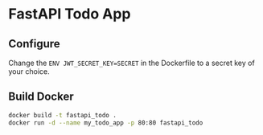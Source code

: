 # FastAPI Todo App

## Configure

Change the `ENV JWT_SECRET_KEY=SECRET` in the Dockerfile to a secret key of your choice.

## Build Docker

```bash
docker build -t fastapi_todo .
docker run -d --name my_todo_app -p 80:80 fastapi_todo
```